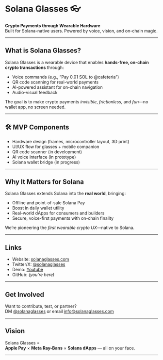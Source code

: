 # Solana Glasses 👓

**Crypto Payments through Wearable Hardware**  
Built for Solana-native users. Powered by voice, vision, and on-chain magic.

---

##  What is Solana Glasses?

Solana Glasses is a wearable device that enables **hands-free, on-chain crypto transactions** through:

- Voice commands (e.g., “Pay 0.01 SOL to @cafeteria”)
- QR code scanning for real-world payments
- AI-powered assistant for on-chain navigation
- Audio-visual feedback

The goal is to make crypto payments *invisible*, *frictionless*, and *fun*—no wallet app, no screen needed.

---

## 🛠️ MVP Components

- Hardware design (frames, microcontroller layout, 3D print)
- UI/UX flow for glasses + mobile companion
- QR code scanner (in development)
- AI voice interface (in prototype)
- Solana wallet bridge (in progress)

---

## Why It Matters for Solana

Solana Glasses extends Solana into the **real world**, bringing:

- Offline and point-of-sale Solana Pay
- Boost in daily wallet utility
- Real-world dApps for consumers and builders
- Secure, voice-first payments with on-chain finality

We’re pioneering the *first wearable crypto UX*—native to Solana.

---


## Links

- Website: [solanaglasses.com](http://www.solanaglasses.com)
- Twitter/X: [@solanaglasses](https://x.com/solanaglasses)
- Demo: [Youtube](https://youtu.be/RYjXYKnqgYQ)
- GitHub: *(you're here)*

---

## Get Involved

Want to contribute, test, or partner?  
DM [@solanaglasses](https://twitter.com/solanaglasses) or email [info@solanaglasses.com](mailto:info@solanaglasses.com)

---

## Vision

Solana Glasses =  
**Apple Pay** × **Meta Ray-Bans** × **Solana dApps** — all on your face.

---

